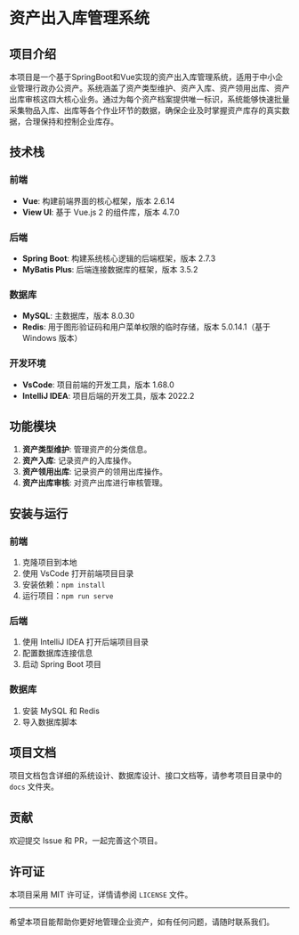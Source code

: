 # 资产出入库管理系统

## 项目介绍

本项目是一个基于SpringBoot和Vue实现的资产出入库管理系统，适用于中小企业管理行政办公资产。系统涵盖了资产类型维护、资产入库、资产领用出库、资产出库审核这四大核心业务。通过为每个资产档案提供唯一标识，系统能够快速批量采集物品入库、出库等各个作业环节的数据，确保企业及时掌握资产库存的真实数据，合理保持和控制企业库存。

## 技术栈

### 前端
- **Vue**: 构建前端界面的核心框架，版本 2.6.14
- **View UI**: 基于 Vue.js 2 的组件库，版本 4.7.0

### 后端
- **Spring Boot**: 构建系统核心逻辑的后端框架，版本 2.7.3
- **MyBatis Plus**: 后端连接数据库的框架，版本 3.5.2

### 数据库
- **MySQL**: 主数据库，版本 8.0.30
- **Redis**: 用于图形验证码和用户菜单权限的临时存储，版本 5.0.14.1（基于 Windows 版本）

### 开发环境
- **VsCode**: 项目前端的开发工具，版本 1.68.0
- **IntelliJ IDEA**: 项目后端的开发工具，版本 2022.2

## 功能模块

1. **资产类型维护**: 管理资产的分类信息。
2. **资产入库**: 记录资产的入库操作。
3. **资产领用出库**: 记录资产的领用出库操作。
4. **资产出库审核**: 对资产出库进行审核管理。

## 安装与运行

### 前端
1. 克隆项目到本地
2. 使用 VsCode 打开前端项目目录
3. 安装依赖：`npm install`
4. 运行项目：`npm run serve`

### 后端
1. 使用 IntelliJ IDEA 打开后端项目目录
2. 配置数据库连接信息
3. 启动 Spring Boot 项目

### 数据库
1. 安装 MySQL 和 Redis
2. 导入数据库脚本

## 项目文档

项目文档包含详细的系统设计、数据库设计、接口文档等，请参考项目目录中的 `docs` 文件夹。

## 贡献

欢迎提交 Issue 和 PR，一起完善这个项目。

## 许可证

本项目采用 MIT 许可证，详情请参阅 `LICENSE` 文件。

---

希望本项目能帮助你更好地管理企业资产，如有任何问题，请随时联系我们。